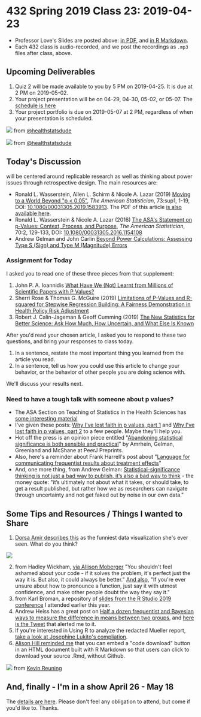# 432 Spring 2019 Class 23: 2019-04-23

- Professor Love's Slides are posted above: [in PDF](https://github.com/THOMASELOVE/2019-432/blob/master/slides/class23/432_2019_slides23.pdf), and [in R Markdown](https://github.com/THOMASELOVE/2019-432/blob/master/slides/class23/432_2019_slides23.Rmd).
- Each 432 class is audio-recorded, and we post the recordings as `.mp3` files after class, above.

## Upcoming Deliverables

1. Quiz 2 will be made available to you by 5 PM on 2019-04-25. It is due at 2 PM on 2019-05-02.
2. Your project presentation will be on 04-29, 04-30, 05-02, or 05-07. The [schedule is here](https://github.com/THOMASELOVE/2019-432/blob/master/projects/project2/project2-schedule.md)
3. Your project portfolio is due on 2019-05-07 at 2 PM, regardless of when your presentation is scheduled.

![](https://github.com/THOMASELOVE/2019-432/blob/master/slides/class23/figures/dude.PNG) from [@healthstatsdude](https://twitter.com/healthstatsdude/status/1102442635233382400)

![](https://github.com/THOMASELOVE/2019-432/blob/master/slides/class23/figures/dude2.PNG) from [@healthstatsdude](https://twitter.com/healthstatsdude/status/1119390175350513664)

## Today's Discussion

will be centered around replicable research as well as thinking about power issues through retrospective design. The main resources are:

- Ronald L. Wasserstein, Allen L. Schirm & Nicole A. Lazar (2019) [Moving to a World Beyond "p < 0.05"](https://www.tandfonline.com/doi/full/10.1080/00031305.2019.1583913), *The American Statistician*, 73:sup1, 1-19, DOI: [10.1080/00031305.2019.1583913](https://doi.org/10.1080/00031305.2019.1583913). The PDF of this article [is also available here](https://github.com/THOMASELOVE/2019-432/blob/master/slides/class22/Moving%20to%20a%20World%20Beyond%20p%200%2005.pdf).
- Ronald L. Wasserstein & Nicole A. Lazar (2016) [The ASA's Statement on p-Values: Context, Process, and Purpose](https://www.tandfonline.com/doi/full/10.1080/00031305.2016.1154108), *The American Statistician*, 70:2, 129-133, DOI:
[10.1080/00031305.2016.1154108](https://doi.org/10.1080/00031305.2016.1154108)
- Andrew Gelman and John Carlin [Beyond Power Calculations: Assessing Type S (Sign) and Type M (Magnitude) Errors](https://github.com/THOMASELOVE/2019-432/blob/master/slides/class23/Gelman%20and%20Carlin%202014%20Beyond%20Power%20Calculations.pdf)

### Assignment for Today

I asked you to read one of these three pieces from that supplement:

1. John P. A. Ioannidis [What Have We (Not) Learnt from Millions of Scientific Papers with P Values?](https://www.tandfonline.com/doi/full/10.1080/00031305.2018.1447512)
2. Sherri Rose & Thomas G. McGuire (2019) [Limitations of P-Values and R-squared for Stepwise Regression Building: A Fairness Demonstration in Health Policy Risk Adjustment](https://www.tandfonline.com/doi/full/10.1080/00031305.2018.1518269)
3. Robert J. Calin-Jageman & Geoff Cumming (2019) [The New Statistics for Better Science: Ask How Much, How Uncertain, and What Else Is Known](https://www.tandfonline.com/doi/full/10.1080/00031305.2018.1518266)

After you'd read your chosen article, I asked you to respond to these two questions, and bring your responses to class today.

1. In a sentence, restate the most important thing you learned from the article you read.
2. In a sentence, tell us how you could use this article to change your behavior, or the behavior of other people you are doing science with.

We'll discuss your results next.

### Need to have a tough talk with someone about p values?

- The ASA Section on Teaching of Statistics in the Health Sciences has [some interesting material](https://tshsblog.wixsite.com/main/single-post/2018/05/08/ReadyResources-Publications-for-teaching-p-values)
- I've given these posts: [Why I've lost faith in p values, part 1](https://lucklab.ucdavis.edu/blog/2018/4/19/why-i-lost-faith-in-p-values) and [Why I've lost faith in p values, part 2](https://lucklab.ucdavis.edu/blog/2018/4/28/why-ive-lost-faith-in-p-values-part-2) to a few people. Maybe they'll help you.
- Hot off the press is an opinion piece entitled "[Abandoning statistical significance is both sensible and practical](https://peerj.com/preprints/27657/)" by Amrhein, Gelman, Greenland and McShane at PeerJ Preprints.
- Also, here's a reminder about Frank Harrell's post about "[Language for communicating frequentist results about treatment effects](https://discourse.datamethods.org/t/language-for-communicating-frequentist-results-about-treatment-effects/934)"
- And, one more thing, from Andrew Gelman: [Statistical-significance thinking is not just a bad way to publish, it’s also a bad way to think](https://statmodeling.stat.columbia.edu/2019/03/16/statistical-significance-thinking-is-not-just-a-bad-way-to-publish-its-also-a-bad-way-to-think/) - the money quote: "it’s ultimately not about what it takes, or should take, to get a result published, but rather how we as researchers can navigate through uncertainty and not get faked out by noise in our own data."

## Some Tips and Resources / Things I wanted to Share

1. [Dorsa Amir describes this](https://twitter.com/DorsaAmir/status/1118651866886361090) as the funniest data visualization she's ever seen. What do you think?

![](https://github.com/THOMASELOVE/2019-432/blob/master/slides/class23/figures/marijuana-viz.png)

2. from Hadley Wickham, [via Allison Moberger](https://twitter.com/allimoberger/status/1085268564821585921?s=11) "You shouldn't feel ashamed about your code - if it solves the problem, it's perfect just the way it is. But also, it could always be better." [And also](https://twitter.com/allimoberger/status/1085278208222810117?s=11), "If you're ever unsure about how to pronounce a function, just say it with utmost confidence, and make other people doubt the way they say it."
3. from Karl Broman, a repository of [slides from the R Studio 2019 conference](https://github.com/kbroman/RStudioConf2019Slides) I attended earlier this year.
4. Andrew Heiss has a great post on [Half a dozen frequentist and Bayesian ways to measure the difference in means between two groups](https://www.andrewheiss.com/blog/2019/01/29/diff-means-half-dozen-ways/), and [here is the Tweet](https://twitter.com/andrewheiss/status/1090387296036126720) that alerted me to it.
5. If you're interested in Using R to analyze the redacted Mueller report, [take a look at Josephine Lukito's compliation](https://www.jlukito.com/blog/2019/4/20/using-r-to-analyze-the-redacted-mueller-report).
6. [Alison Hill reminded me](https://twitter.com/apreshill/status/1108925218850893832?s=11) that you can embed a "code download" button in an HTML document built with R Markdown so that users can click to download your source .Rmd, without Github.

![](https://github.com/THOMASELOVE/2019-432/blob/master/slides/class23/shruggies.PNG) from [Kevin Reuning](https://twitter.com/KevinReuning/status/796107864704188420)


## And, finally - I'm in a show April 26 - May 18

The [details are here](https://github.com/THOMASELOVE/theater). Please don't feel any obligation to attend, but come if you'd like to. Thanks.
